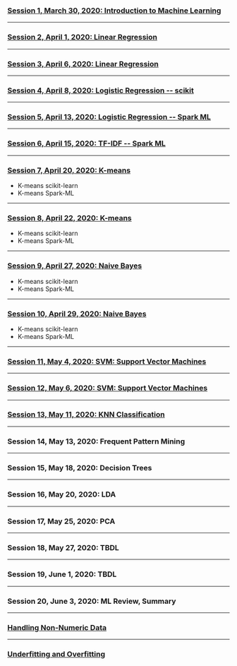 
### [Session 1, March 30, 2020: Introduction to Machine Learning](./../../docs/introduction/README.md)

-----

### [Session 2, April 1, 2020: Linear Regression](./../../docs/linear_regression/README.md)

----

### [Session 3, April 6, 2020: Linear Regression](./../../docs/linear_regression/README.md)

----

### [Session 4, April 8, 2020: Logistic Regression -- scikit](./../../docs/logistic_regression/README.md)
<!--
spam/nospam: 
https://medium.com/@julsimon/building-a-spam-classifier-pyspark-mllib-vs-sagemaker-xgboost-1980158a900f
https://towardsdatascience.com/spam-detection-with-logistic-regression-23e3709e522
https://www.kaggle.com/abhikaggle8/pima-diabetes-classification/data
-->

--------

### [Session 5, April 13, 2020: Logistic Regression -- Spark ML](./../../docs/logistic_regression/README.md)

-----------

### [Session 6, April 15, 2020: TF-IDF -- Spark ML](./../../docs/TF-IDF/README.md)
<!--
* Students Project Presentation
-->

--------

### [Session 7, April 20, 2020: K-means](./../../docs/kmeans/README.md)

* K-means scikit-learn
* K-means Spark-ML

-------

### [Session 8, April 22, 2020: K-means](./../../docs/kmeans/README.md)

* K-means scikit-learn
* K-means Spark-ML

--------

### [Session 9, April 27, 2020: Naive Bayes](./../../docs/naive_bayes/README.md)
* K-means scikit-learn
* K-means Spark-ML

--------

### [Session 10, April 29, 2020: Naive Bayes](./../../docs/naive_bayes/README.md)
* K-means scikit-learn
* K-means Spark-ML

--------

### [Session 11, May 4, 2020: SVM: Support Vector Machines](./../../docs/svm/README.md)

--------

### [Session 12, May 6, 2020: SVM: Support Vector Machines](./../../docs/svm/README.md)

--------

### [Session 13, May 11, 2020: KNN Classification](./../../docs/KNN/README.md)

--------

### Session 14, May 13, 2020: Frequent Pattern Mining

--------

### Session 15, May 18, 2020: Decision Trees

-------

### Session 16, May 20, 2020: LDA

-------

### Session 17, May 25, 2020: PCA

-------

### Session 18, May 27, 2020: TBDL

--------

### Session 19, June 1, 2020: TBDL
-----

### Session 20, June 3, 2020: ML Review, Summary

-------

### [Handling Non-Numeric Data](./../../docs/handling_non_numeric_data/README.md)

------

### [Underfitting and Overfitting](./../../docs/underfitting_overfitting/README.md)
